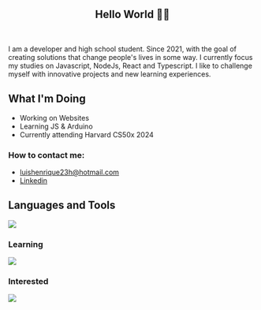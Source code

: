 <h2 align="center">Hello World 👨‍💻</h2>
</br>

  I am a developer and high school student. Since 2021, with the goal of creating solutions that change people's lives in some way. I currently focus my studies on Javascript, NodeJs, React and Typescript.
I like to challenge myself with innovative projects and new learning experiences.

## What I'm Doing

- Working on Websites
- Learning JS & Arduino
- Currently attending Harvard CS50x 2024
<h3>How to contact me: </h3>

-  luishenrique23h@hotmail.com
-  <a href="https://www.linkedin.com/in/luismede/">Linkedin</a>

## Languages and Tools

<a href="https://github.com/luismede"><img src="https://skillicons.dev/icons?i=vscode,figma,git,docker,html,css,js,tailwind,nodejs,python"></a>

### Learning
<p align="left"> <a href="https://github.com/luismede"><img src="https://skillicons.dev/icons?i=js,arduino"></a>

### Interested
<p align="left"> <a href="https://github.com/luismede"><img src="https://skillicons.dev/icons?i=golang,aws"></a></p>


